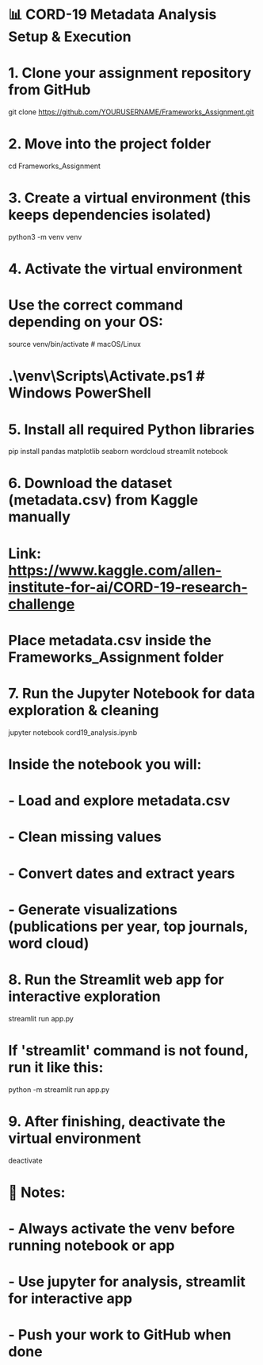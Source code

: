 # 📊 CORD-19 Metadata Analysis Setup & Execution

# 1. Clone your assignment repository from GitHub
git clone https://github.com/YOURUSERNAME/Frameworks_Assignment.git

# 2. Move into the project folder
cd Frameworks_Assignment

# 3. Create a virtual environment (this keeps dependencies isolated)
python3 -m venv venv

# 4. Activate the virtual environment
#    Use the correct command depending on your OS:
source venv/bin/activate         # macOS/Linux
# .\venv\Scripts\Activate.ps1    # Windows PowerShell

# 5. Install all required Python libraries
pip install pandas matplotlib seaborn wordcloud streamlit notebook

# 6. Download the dataset (metadata.csv) from Kaggle manually
#    Link: https://www.kaggle.com/allen-institute-for-ai/CORD-19-research-challenge
#    Place metadata.csv inside the Frameworks_Assignment folder

# 7. Run the Jupyter Notebook for data exploration & cleaning
jupyter notebook cord19_analysis.ipynb

#    Inside the notebook you will:
#    - Load and explore metadata.csv
#    - Clean missing values
#    - Convert dates and extract years
#    - Generate visualizations (publications per year, top journals, word cloud)

# 8. Run the Streamlit web app for interactive exploration
streamlit run app.py

#    If 'streamlit' command is not found, run it like this:
python -m streamlit run app.py

# 9. After finishing, deactivate the virtual environment
deactivate


# 📑 Notes:
# - Always activate the venv before running notebook or app
# - Use jupyter for analysis, streamlit for interactive app
# - Push your work to GitHub when done